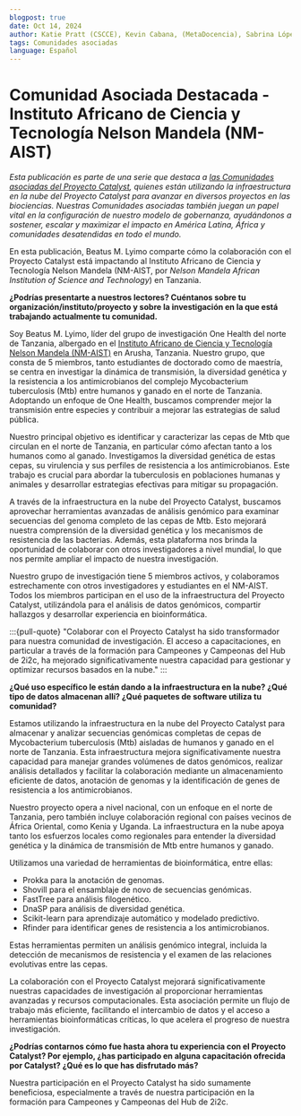 ```yaml
---
blogpost: true
date: Oct 14, 2024
author: Katie Pratt (CSCCE), Kevin Cabana, (MetaDocencia), Sabrina López (MetaDocencia)
tags: Comunidades asociadas
language: Español
---
```


# Comunidad Asociada Destacada - Instituto Africano de Ciencia y Tecnología Nelson Mandela (NM-AIST)

*Esta publicación es parte de una serie que destaca a [las Comunidades asociadas del Proyecto Catalyst](../current-community-partners.md), quienes están utilizando la infraestructura en la nube del Proyecto Catalyst para avanzar en diversos proyectos en las biociencias. Nuestras Comunidades asociadas también juegan un papel vital en la configuración de nuestro modelo de gobernanza, ayudándonos a sostener, escalar y maximizar el impacto en América Latina, África y comunidades desatendidas en todo el mundo.*

En esta publicación, Beatus M. Lyimo comparte cómo la colaboración con el Proyecto Catalyst está impactando al Instituto Africano de Ciencia y Tecnología Nelson Mandela (NM-AIST, por _Nelson Mandela African Institution of Science and Technology_) en Tanzania.

**¿Podrías presentarte a nuestros lectores? Cuéntanos sobre tu organización/instituto/proyecto y sobre la investigación en la que está trabajando actualmente tu comunidad.**

Soy Beatus M. Lyimo, líder del grupo de investigación One Health del norte de Tanzania, albergado en el [Instituto Africano de Ciencia y Tecnología Nelson Mandela (NM-AIST)](https://nm-aist.ac.tz/) en Arusha, Tanzania. Nuestro grupo, que consta de 5 miembros, tanto estudiantes de doctorado como de maestría, se centra en investigar la dinámica de transmisión, la diversidad genética y la resistencia a los antimicrobianos del complejo Mycobacterium tuberculosis (Mtb) entre humanos y ganado en el norte de Tanzania. Adoptando un enfoque de One Health, buscamos comprender mejor la transmisión entre especies y contribuir a mejorar las estrategias de salud pública.

Nuestro principal objetivo es identificar y caracterizar las cepas de Mtb que circulan en el norte de Tanzania, en particular cómo afectan tanto a los humanos como al ganado. Investigamos la diversidad genética de estas cepas, su virulencia y sus perfiles de resistencia a los antimicrobianos. Este trabajo es crucial para abordar la tuberculosis en poblaciones humanas y animales y desarrollar estrategias efectivas para mitigar su propagación.

A través de la infraestructura en la nube del Proyecto Catalyst, buscamos aprovechar herramientas avanzadas de análisis genómico para examinar secuencias del genoma completo de las cepas de Mtb. Esto mejorará nuestra comprensión de la diversidad genética y los mecanismos de resistencia de las bacterias. Además, esta plataforma nos brinda la oportunidad de colaborar con otros investigadores a nivel mundial, lo que nos permite ampliar el impacto de nuestra investigación.

Nuestro grupo de investigación tiene 5 miembros activos, y colaboramos estrechamente con otros investigadores y estudiantes en el NM-AIST. Todos los miembros participan en el uso de la infraestructura del Proyecto Catalyst, utilizándola para el análisis de datos genómicos, compartir hallazgos y desarrollar experiencia en bioinformática.

:::{pull-quote}
"Colaborar con el Proyecto Catalyst ha sido transformador para nuestra comunidad de investigación. El acceso a capacitaciones, en particular a través de la formación para Campeones y Campeonas del Hub de 2i2c, ha mejorado significativamente nuestra capacidad para gestionar y optimizar recursos basados en la nube."
:::

**¿Qué uso específico le están dando a la infraestructura en la nube? ¿Qué tipo de datos almacenan allí? ¿Qué paquetes de software utiliza tu comunidad?**

Estamos utilizando la infraestructura en la nube del Proyecto Catalyst para almacenar y analizar secuencias genómicas completas de cepas de Mycobacterium tuberculosis (Mtb) aisladas de humanos y ganado en el norte de Tanzania. Esta infraestructura mejora significativamente nuestra capacidad para manejar grandes volúmenes de datos genómicos, realizar análisis detallados y facilitar la colaboración mediante un almacenamiento eficiente de datos, anotación de genomas y la identificación de genes de resistencia a los antimicrobianos.

Nuestro proyecto opera a nivel nacional, con un enfoque en el norte de Tanzania, pero también incluye colaboración regional con países vecinos de África Oriental, como Kenia y Uganda. La infraestructura en la nube apoya tanto los esfuerzos locales como regionales para entender la diversidad genética y la dinámica de transmisión de Mtb entre humanos y ganado.

Utilizamos una variedad de herramientas de bioinformática, entre ellas:
- Prokka para la anotación de genomas.
- Shovill para el ensamblaje de novo de secuencias genómicas.
- FastTree para análisis filogenético.
- DnaSP para análisis de diversidad genética.
- Scikit-learn para aprendizaje automático y modelado predictivo.
- Rfinder para identificar genes de resistencia a los antimicrobianos.

Estas herramientas permiten un análisis genómico integral, incluida la detección de mecanismos de resistencia y el examen de las relaciones evolutivas entre las cepas.

La colaboración con el Proyecto Catalyst mejorará significativamente nuestras capacidades de investigación al proporcionar herramientas avanzadas y recursos computacionales. Esta asociación permite un flujo de trabajo más eficiente, facilitando el intercambio de datos y el acceso a herramientas bioinformáticas críticas, lo que acelera el progreso de nuestra investigación.

**¿Podrías contarnos cómo fue hasta ahora tu experiencia con el Proyecto Catalyst? Por ejemplo, ¿has participado en alguna capacitación ofrecida por Catalyst? ¿Qué es lo que has disfrutado más?**

Nuestra participación en el Proyecto Catalyst ha sido sumamente beneficiosa, especialmente a través de nuestra participación en la formación para Campeones y Campeonas del Hub de 2i2c.
